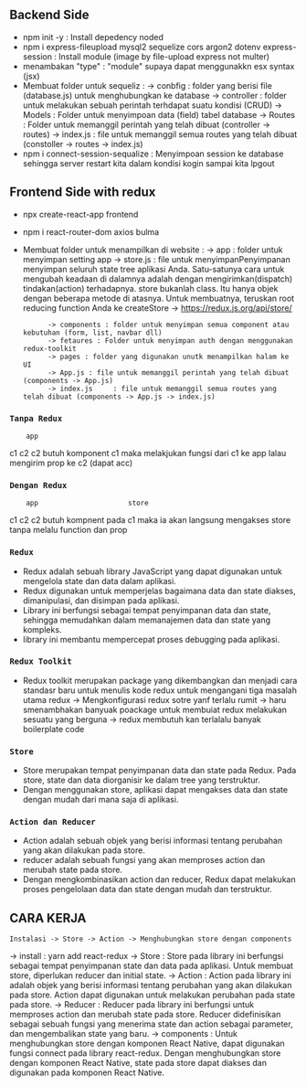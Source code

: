 ## Backend Side

-   npm init -y     : Install depedency noded
-   npm i express-fileupload mysql2 sequelize cors argon2 dotenv express-session : Install module (image by file-upload express not multer)
-   menambakan "type" : "module" supaya dapat menggunakkn esx syntax (jsx) 
-   Membuat folder untuk sequeliz :
            -> conbfig : folder yang berisi file (database.js) untuk menghubungkan ke database
            -> controller : folder untuk melakukan sebuah perintah terhdapat suatu kondisi (CRUD)
            -> Models : Folder untuk menyimpoan data (field) tabel database
            -> Routes : Folder untuk memanggil perintah yang telah dibuat (controller -> routes)
            -> index.js : file untuk memanggil semua routes yang telah dibuat (constoller -> routes -> index.js)
-   npm i connect-session-sequalize : Menyimpoan session ke database sehingga server restart kita dalam kondisi kogin sampai kita lpgout 

## Frontend Side with redux

-   npx create-react-app frontend
-   npm i react-router-dom axios bulma 
- Membuat folder untuk menampilkan di website :
            -> app : folder untuk menyimpan setting app
                        -> store.js : file untuk menyimpanPenyimpanan menyimpan seluruh state tree aplikasi Anda. Satu-satunya cara untuk mengubah keadaan di dalamnya adalah dengan mengirimkan(dispatch) tindakan(action) terhadapnya. store bukanlah class. Itu hanya objek dengan beberapa metode di atasnya. Untuk membuatnya, teruskan root reducing function Anda ke createStore
                        -> https://redux.js.org/api/store/

            -> components : folder untuk menyimpan semua component atau kebutuhan (form, list, navbar dll)
            -> fetaures : Folder untuk menyimpan auth dengan menggunakan redux-toolkit
            -> pages : folder yang digunakan unutk menampilkan halam ke UI
            -> App.js : file untuk memanggil perintah yang telah dibuat (components -> App.js)
            -> index.js     : file untuk memanggil semua routes yang telah dibuat (components -> App.js -> index.js)


### `Tanpa Redux`
        app
c1                  c2
c2 butuh komponent c1 maka melakjukan fungsi dari c1 ke app lalau mengirim prop ke c2 (dapat acc)

### `Dengan Redux`
        app                      store
c1                  c2
c2 butuh kompnent pada c1 maka ia akan langsung mengakses store tanpa melalu function dan prop


### `Redux`
-   Redux adalah sebuah library JavaScript yang dapat digunakan untuk mengelola state dan data dalam aplikasi. 
-   Redux digunakan untuk memperjelas bagaimana data dan state diakses, dimanipulasi, dan disimpan pada aplikasi. 
-   Library ini berfungsi sebagai tempat penyimpanan data dan state, sehingga memudahkan dalam memanajemen data dan state yang kompleks.
-   library ini membantu mempercepat proses debugging pada aplikasi.

### `Redux Toolkit`
-   Redux toolkit merupakan package yang dikembangkan dan menjadi cara standasr baru untuk menulis kode redux untuk mengangani tiga masalah utama redux
        -> Mengkonfigurasi redux sotre yanf terlalu rumit
        ->  haru smenambhakan banyuak poackage untuk membuiat redux melakukan sesuatu yang berguna
        -> redux membutuh kan terlalalu banyak boilerplate code

### `Store`
-   Store merupakan tempat penyimpanan data dan state pada Redux. Pada store, state dan data diorganisir ke dalam tree yang terstruktur. 
-   Dengan menggunakan store, aplikasi dapat mengakses data dan state dengan mudah dari mana saja di aplikasi.

### `Action dan Reducer `
-   Action adalah sebuah objek yang berisi informasi tentang perubahan yang akan dilakukan pada store. 
-   reducer adalah sebuah fungsi yang akan memproses action dan merubah state pada store. 
-   Dengan mengkombinasikan action dan reducer, Redux dapat melakukan proses pengelolaan data dan state dengan mudah dan terstruktur.

## CARA KERJA
    Instalasi -> Store -> Action -> Menghubungkan store dengan components
->  install : yarn add react-redux 
->  Store   : Store pada library ini berfungsi sebagai tempat penyimpanan state dan data pada aplikasi. Untuk membuat store, diperlukan reducer dan initial state.
->  Action  : Action pada library ini adalah objek yang berisi informasi tentang perubahan yang akan dilakukan pada store. Action dapat digunakan untuk melakukan perubahan pada state pada store.
->  Reducer : Reducer pada library ini berfungsi untuk memproses action dan merubah state pada store. Reducer didefinisikan sebagai sebuah fungsi yang menerima state dan action sebagai parameter, dan mengembalikan state yang baru.
-> components : Untuk menghubungkan store dengan komponen React Native, dapat digunakan fungsi connect pada library react-redux. Dengan menghubungkan store dengan komponen React Native, state pada store dapat diakses dan digunakan pada komponen React Native.







